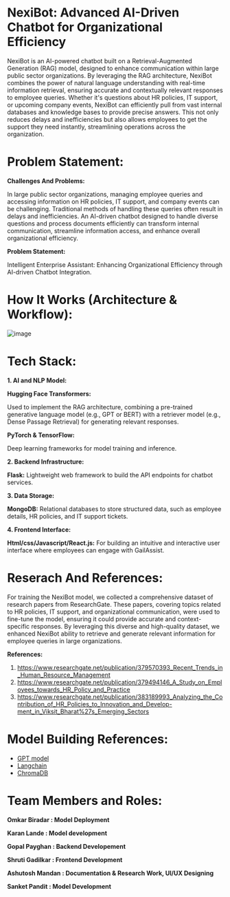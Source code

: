 #  NexiBot: Advanced AI-Driven Chatbot for Organizational Efficiency 
 NexiBot is an AI-powered chatbot built on a Retrieval-Augmented Generation (RAG) model, designed to enhance communication within large public sector organizations. By leveraging the RAG architecture,  NexiBot combines the power of natural language understanding with real-time information retrieval, ensuring accurate and contextually relevant responses to employee queries. Whether it's questions about HR policies, IT support, or upcoming company events,  NexiBot can efficiently pull from vast internal databases and knowledge bases to provide precise answers. This not only reduces delays and inefficiencies but also allows employees to get the support they need instantly, streamlining operations across the organization. 


# Problem Statement: 
**Challenges And Problems:** 

In large public sector organizations, managing employee queries and accessing information on HR
policies, IT support, and company events can be challenging. Traditional methods of handling these
queries often result in delays and inefficiencies. An AI-driven chatbot designed to handle diverse
questions and process documents efficiently can transform internal communication, streamline
information access, and enhance overall organizational efficiency.

**Problem Statement:**

Intelligent Enterprise Assistant: Enhancing Organizational Efficiency through AI-driven Chatbot
Integration.

# How It Works (Architecture & Workflow): 

![image](https://github.com/user-attachments/assets/519c5a86-ac12-48fb-9d6f-a4e4118470dd) 

# Tech Stack: 
**1. AI and NLP Model:**

**Hugging Face Transformers:**

Used to implement the RAG architecture, combining a pre-trained generative language model (e.g., GPT or BERT) with a retriever model (e.g., Dense Passage Retrieval) for generating relevant responses.

**PyTorch & TensorFlow:**

Deep learning frameworks for model training and inference. 

**2. Backend Infrastructure:**

 **Flask:** Lightweight web framework to build the API endpoints for chatbot services.
 
**3. Data Storage:**

**MongoDB:** Relational databases to store structured data, such as employee details, HR policies, and IT support tickets. 

**4. Frontend Interface:** 

**Html/css/Javascript/React.js:** For building an intuitive and interactive user interface where employees can engage with GailAssist. 


# Reserach And References:

For training the  NexiBot model, we collected a comprehensive dataset of research papers from ResearchGate. These papers, covering topics related to HR policies, IT support, and organizational communication, were used to fine-tune the model, ensuring it could provide accurate and context-specific responses. By leveraging this diverse and high-quality dataset, we enhanced NexiBot ability to retrieve and generate relevant information for employee queries in large organizations. 

**References:** 
1. https://www.researchgate.net/publication/379570393_Recent_Trends_in_Human_Resource_Management
2. https://www.researchgate.net/publication/379494146_A_Study_on_Employees_towards_HR_Policy_and_Practice
3. https://www.researchgate.net/publication/383189993_Analyzing_the_Contribution_of_HR_Policies_to_Innovation_and_Develop-ment_in_Viksit_Bharat%27s_Emerging_Sectors


# Model Building References: 

- [GPT model](https://platform.openai.com/docs/models/overview) 
- [Langchain](https://python.langchain.com/docs/get_started/quickstart)
- [ChromaDB](https://www.trychroma.com/)

# Team Members and Roles: 

**Omkar Biradar : Model Deployment**

**Karan Lande : Model development**

**Gopal Payghan : Backend Developement**

**Shruti Gadilkar : Frontend Development**

**Ashutosh Mandan : Documentation & Research Work, UI/UX Designing**

**Sanket Pandit : Model Development** 
